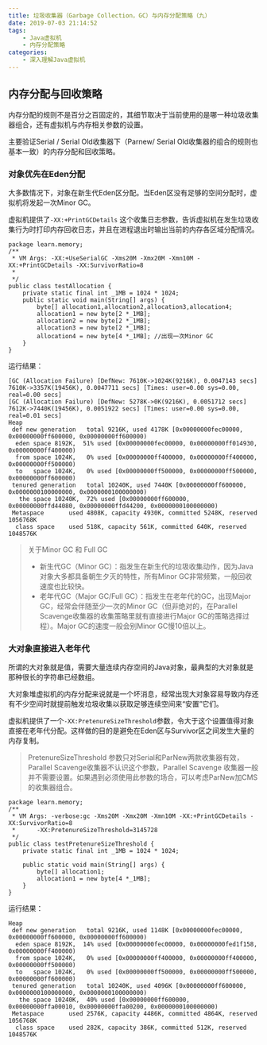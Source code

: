 ```yaml
---
title: 垃圾收集器（Garbage Collection，GC）与内存分配策略（九）
date: 2019-07-03 21:14:52
tags:
	- Java虚拟机
	- 内存分配策略
categories:
	- 深入理解Java虚拟机
---
```


## 内存分配与回收策略

内存分配的规则不是百分之百固定的，其细节取决于当前使用的是哪一种垃圾收集器组合，还有虚拟机与内存相关参数的设置。

主要验证Serial / Serial Old收集器下（Parnew/ Serial Old收集器的组合的规则也基本一致）的内存分配和回收策略。

### 对象优先在Eden分配

大多数情况下，对象在新生代Eden区分配。当Eden区没有足够的空间分配时，虚拟机将发起一次Minor GC。

虚拟机提供了`-XX:+PrintGCDetails` 这个收集日志参数，告诉虚拟机在发生垃圾收集行为时打印内存回收日志，并且在进程退出时输出当前的内存各区域分配情况。

<!-- more-->

```
package learn.memory;
/**
 * VM Args: -XX:+UseSerialGC -Xms20M -Xmx20M -Xmn10M -XX:+PrintGCDetails -XX:SurvivorRatio=8
 *
 */
public class testAllocation {
	private static final int _1MB = 1024 * 1024;
	public static void main(String[] args) {
		byte[] allocation1,allocation2,allocation3,allocation4;
		allocation1 = new byte[2 *_1MB];
		allocation2 = new byte[2 *_1MB];
		allocation3 = new byte[2 *_1MB]; 
		allocation4 = new byte[4 *_1MB]; //出现一次Minor GC
	}
}
```
运行结果：

```
[GC (Allocation Failure) [DefNew: 7610K->1024K(9216K), 0.0047143 secs] 7610K->3357K(19456K), 0.0047711 secs] [Times: user=0.00 sys=0.00, real=0.00 secs] 
[GC (Allocation Failure) [DefNew: 5278K->0K(9216K), 0.0051712 secs] 7612K->7440K(19456K), 0.0051922 secs] [Times: user=0.00 sys=0.00, real=0.01 secs] 
Heap
 def new generation   total 9216K, used 4178K [0x00000000fec00000, 0x00000000ff600000, 0x00000000ff600000)
  eden space 8192K,  51% used [0x00000000fec00000, 0x00000000ff014930, 0x00000000ff400000)
  from space 1024K,   0% used [0x00000000ff400000, 0x00000000ff400000, 0x00000000ff500000)
  to   space 1024K,   0% used [0x00000000ff500000, 0x00000000ff500000, 0x00000000ff600000)
 tenured generation   total 10240K, used 7440K [0x00000000ff600000, 0x0000000100000000, 0x0000000100000000)
   the space 10240K,  72% used [0x00000000ff600000, 0x00000000ffd44080, 0x00000000ffd44200, 0x0000000100000000)
 Metaspace       used 4808K, capacity 4930K, committed 5248K, reserved 1056768K
  class space    used 518K, capacity 561K, committed 640K, reserved 1048576K
```

> 关于Minor GC 和 Full GC
> -  新生代GC（Minor GC）：指发生在新生代的垃圾收集动作，因为Java对象大多都具备朝生夕灭的特性，所有Minor GC非常频繁，一般回收速度也比较快。
> - 老年代GC（Major GC/Full GC）：指发生在老年代的GC，出现Major GC，经常会伴随至少一次的Minor GC（但非绝对的，在Parallel Scavenge收集器的收集策略里就有直接进行Major GC的策略选择过程）。Major GC的速度一般会别Minor GC慢10倍以上。

### 大对象直接进入老年代

所谓的大对象就是值，需要大量连续内存空间的Java对象，最典型的大对象就是那种很长的字符串已经数组。

大对象堆虚拟机的内存分配来说就是一个坏消息，经常出现大对象容易导致内存还有不少空间时就提前触发垃圾收集以获取足够连续空间来“安置”它们。

虚拟机提供了一个`-XX:PretenureSizeThreshold`参数，令大于这个设置值得对象直接在老年代分配。这样做的目的是避免在Eden区与Survivor区之间发生大量的内存复制。

> PretenureSizeThreshold 参数只对Serial和ParNew两款收集器有效，Parallel Scavenge收集器不认识这个参数，Parallel Scavenge 收集器一般并不需要设置。如果遇到必须使用此参数的场合，可以考虑ParNew加CMS的收集器组合。

```
package learn.memory;
/**
 * VM Args: -verbose:gc -Xms20M -Xmx20M -Xmn10M -XX:+PrintGCDetails -XX:SurvivorRatio=8
 *		-XX:PretenureSizeThreshold=3145728
 */
public class testPretenureSizeThreshold {
	private static final int _1MB = 1024 * 1024;
	
	public static void main(String[] args) {
		byte[] allocation1;
		allocation1 = new byte[4 *_1MB];
	}
}
```
运行结果：
```
Heap
 def new generation   total 9216K, used 1148K [0x00000000fec00000, 0x00000000ff600000, 0x00000000ff600000)
  eden space 8192K,  14% used [0x00000000fec00000, 0x00000000fed1f158, 0x00000000ff400000)
  from space 1024K,   0% used [0x00000000ff400000, 0x00000000ff400000, 0x00000000ff500000)
  to   space 1024K,   0% used [0x00000000ff500000, 0x00000000ff500000, 0x00000000ff600000)
 tenured generation   total 10240K, used 4096K [0x00000000ff600000, 0x0000000100000000, 0x0000000100000000)
   the space 10240K,  40% used [0x00000000ff600000, 0x00000000ffa00010, 0x00000000ffa00200, 0x0000000100000000)
 Metaspace       used 2576K, capacity 4486K, committed 4864K, reserved 1056768K
  class space    used 282K, capacity 386K, committed 512K, reserved 1048576K
```